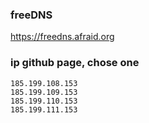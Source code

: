 ### freeDNS
https://freedns.afraid.org
### ip github page, chose one
```
185.199.108.153
185.199.109.153
185.199.110.153
185.199.111.153
```
